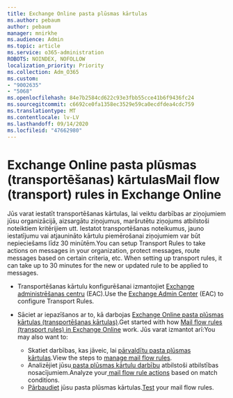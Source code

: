 ```yaml
---
title: Exchange Online pasta plūsmas kārtulas
ms.author: pebaum
author: pebaum
manager: mnirkhe
ms.audience: Admin
ms.topic: article
ms.service: o365-administration
ROBOTS: NOINDEX, NOFOLLOW
localization_priority: Priority
ms.collection: Adm_O365
ms.custom:
- "9002635"
- "5068"
ms.openlocfilehash: 84e7b2584cd622c93e3fbb55cce41b6f9436fc24
ms.sourcegitcommit: c6692ce0fa1358ec3529e59ca0ecdfdea4cdc759
ms.translationtype: MT
ms.contentlocale: lv-LV
ms.lasthandoff: 09/14/2020
ms.locfileid: "47662980"
---
```

# <a name="mail-flow-transport-rules-in-exchange-online"></a><span data-ttu-id="fba45-102">Exchange Online pasta plūsmas (transportēšanas) kārtulas</span><span class="sxs-lookup"><span data-stu-id="fba45-102">Mail flow (transport) rules in Exchange Online</span></span>

<span data-ttu-id="fba45-103">Jūs varat iestatīt transportēšanas kārtulas, lai veiktu darbības ar ziņojumiem jūsu organizācijā, aizsargātu ziņojumus, maršrutētu ziņojums atbilstoši noteiktiem kritērijiem utt. Iestatot transportēšanas noteikumus, jauno iestatījumu vai atjaunināto kārtulu piemērošanai ziņojumiem var būt nepieciešams līdz 30 minūtēm.</span><span class="sxs-lookup"><span data-stu-id="fba45-103">You can setup Transport Rules to take actions on messages in your organization, protect messages, route messages based on certain criteria, etc.  When setting up transport rules, it can take up to 30 minutes for the new or updated rule to be applied to messages.</span></span>

- <span data-ttu-id="fba45-104">Transportēšanas kārtulu konfigurēšanai izmantojiet [Exchange administrēšanas centru](https://go.microsoft.com/fwlink/p/?linkid=834822) (EAC).</span><span class="sxs-lookup"><span data-stu-id="fba45-104">Use the [Exchange Admin Center](https://go.microsoft.com/fwlink/p/?linkid=834822) (EAC) to configure Transport Rules.</span></span>

- <span data-ttu-id="fba45-105">Sāciet ar iepazīšanos ar to, kā darbojas [Exchange Online pasta plūsmas kārtulas (transportēšanas kārtulas)](https://docs.microsoft.com/exchange/security-and-compliance/mail-flow-rules/mail-flow-rules).</span><span class="sxs-lookup"><span data-stu-id="fba45-105">Get started with how [Mail flow rules (transport rules) in Exchange Online](https://docs.microsoft.com/exchange/security-and-compliance/mail-flow-rules/mail-flow-rules) work.</span></span> <span data-ttu-id="fba45-106">Jūs varat izmantot arī:</span><span class="sxs-lookup"><span data-stu-id="fba45-106">You may also want to:</span></span>

    - <span data-ttu-id="fba45-107">Skatiet darbības, kas jāveic, lai [pārvaldītu pasta plūsmas kārtulas](https://docs.microsoft.com/exchange/security-and-compliance/mail-flow-rules/manage-mail-flow-rules).</span><span class="sxs-lookup"><span data-stu-id="fba45-107">View the steps to [manage mail flow rules](https://docs.microsoft.com/exchange/security-and-compliance/mail-flow-rules/manage-mail-flow-rules).</span></span>
    - <span data-ttu-id="fba45-108">Analizējiet jūsu[ pasta plūsmas kārtulu darbību](https://docs.microsoft.com/exchange/security-and-compliance/mail-flow-rules/mail-flow-rule-actions) atbilstoši atbilstības nosacījumiem.</span><span class="sxs-lookup"><span data-stu-id="fba45-108">Analyze your[ mail flow rule actions](https://docs.microsoft.com/exchange/security-and-compliance/mail-flow-rules/mail-flow-rule-actions) based on match conditions.</span></span>
    - <span data-ttu-id="fba45-109">[Pārbaudiet](https://docs.microsoft.com/exchange/security-and-compliance/mail-flow-rules/test-mail-flow-rules) jūsu pasta plūsmas kārtulas.</span><span class="sxs-lookup"><span data-stu-id="fba45-109">[Test](https://docs.microsoft.com/exchange/security-and-compliance/mail-flow-rules/test-mail-flow-rules) your mail flow rules.</span></span>
